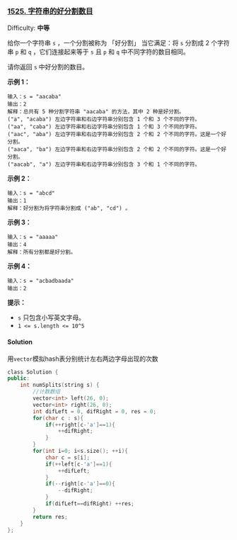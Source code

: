 ### [1525\. 字符串的好分割数目](https://leetcode-cn.com/problems/number-of-good-ways-to-split-a-string/)

Difficulty: **中等**


给你一个字符串 `s` ，一个分割被称为 「好分割」 当它满足：将 `s` 分割成 2 个字符串 `p` 和 `q` ，它们连接起来等于 `s` 且 `p` 和 `q` 中不同字符的数目相同。

请你返回 `s` 中好分割的数目。

**示例 1：**

```
输入：s = "aacaba"
输出：2
解释：总共有 5 种分割字符串 "aacaba" 的方法，其中 2 种是好分割。
("a", "acaba") 左边字符串和右边字符串分别包含 1 个和 3 个不同的字符。
("aa", "caba") 左边字符串和右边字符串分别包含 1 个和 3 个不同的字符。
("aac", "aba") 左边字符串和右边字符串分别包含 2 个和 2 个不同的字符。这是一个好分割。
("aaca", "ba") 左边字符串和右边字符串分别包含 2 个和 2 个不同的字符。这是一个好分割。
("aacab", "a") 左边字符串和右边字符串分别包含 3 个和 1 个不同的字符。
```

**示例 2：**

```
输入：s = "abcd"
输出：1
解释：好分割为将字符串分割成 ("ab", "cd") 。
```

**示例 3：**

```
输入：s = "aaaaa"
输出：4
解释：所有分割都是好分割。
```

**示例 4：**

```
输入：s = "acbadbaada"
输出：2
```

**提示：**

*   `s` 只包含小写英文字母。
*   `1 <= s.length <= 10^5`


#### Solution

用`vector`模拟hash表分别统计左右两边字母出现的次数

```cpp
​class Solution {
public:
    int numSplits(string s) {
        //计数数组
        vector<int> left(26, 0);
        vector<int> right(26, 0);
        int difLeft = 0, difRight = 0, res = 0;
        for(char c : s){
            if(++right[c-'a']==1){
                ++difRight;
            }
        }
        for(int i=0; i<s.size(); ++i){
            char c = s[i];
            if(++left[c-'a']==1){
                ++difLeft;
            }
            if(--right[c-'a']==0){
                --difRight;
            }
            if(difLeft==difRight) ++res;
        }
        return res;
    }
};
```